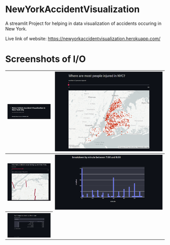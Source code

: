 # NewYorkAccidentVisualization
A streamlit Project for helping in data visualization of accidents occuring in New York.

Live link of website: https://newyorkaccidentvisualization.herokuapp.com/


# Screenshots of I/O

<table style="width:100%">
  <tr>
    <th><img src="img/ss1.png" width=200/></th>
    <th><img src="img/ss2.png" width=500/></th>
  </tr>
  <tr>
    <th><img src="img/ss3.png" width=200/></th>
    <th><img src="img/ss4.png" width=500/></th>
  </tr>
  <tr>
    <th><img src="img/ss5.png" width=200/></th>
  </tr>
 </table>



